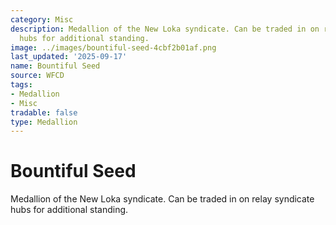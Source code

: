 ```yaml
---
category: Misc
description: Medallion of the New Loka syndicate. Can be traded in on relay syndicate
  hubs for additional standing.
image: ../images/bountiful-seed-4cbf2b01af.png
last_updated: '2025-09-17'
name: Bountiful Seed
source: WFCD
tags:
- Medallion
- Misc
tradable: false
type: Medallion
---
```


# Bountiful Seed

Medallion of the New Loka syndicate. Can be traded in on relay syndicate hubs for additional standing.

